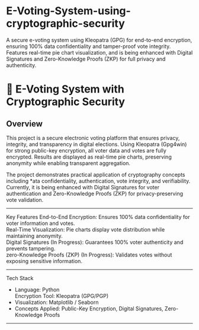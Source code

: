 # E-Voting-System-using-cryptographic-security
A secure e-voting system using Kleopatra (GPG) for end-to-end encryption, ensuring 100% data confidentiality and tamper-proof vote integrity. Features real-time pie chart visualization, and is being enhanced with Digital Signatures and Zero-Knowledge Proofs (ZKP) for full privacy and authenticity.




# 🔐 E-Voting System with Cryptographic Security

## Overview
This project is a secure electronic voting platform that ensures privacy, integrity, and transparency in digital elections. Using Kleopatra (Gpg4win) for strong public-key encryption, all voter data and votes are fully encrypted. Results are displayed as real-time pie charts, preserving anonymity while enabling transparent aggregation.  

The project demonstrates practical application of cryptography concepts including *ata confidentiality, authentication, vote integrity, and verifiability. Currently, it is being enhanced with Digital Signatures for voter authentication and Zero-Knowledge Proofs (ZKP) for privacy-preserving vote validation.

---

Key Features
 End-to-End Encryption: Ensures 100% data confidentiality for voter information and votes.  
 Real-Time Visualization: Pie charts display vote distribution while maintaining anonymity.  
 Digital Signatures (In Progress): Guarantees 100% voter authenticity and prevents tampering.  
zero-Knowledge Proofs (ZKP) (In Progress): Validates votes without exposing sensitive information.  

---

Tech Stack
- Language: Python  
  Encryption Tool: Kleopatra (GPG/PGP)  
- Visualization: Matplotlib / Seaborn  
- Concepts Applied: Public-Key Encryption, Digital Signatures, Zero-Knowledge Proofs  

---
